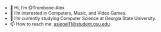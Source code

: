 - 👋 Hi, I’m @Trombone-Alex
- 👀 I’m interested in Computers, Music, and Video Games.
- 🌱 I’m currently studying Computer Science at Georgia State University.
- 📫 How to reach me: asiegel11@student.gsu.edu

<!---
Trombone-Alex/Trombone-Alex is a ✨ special ✨ repository because its `README.md` (this file) appears on your GitHub profile.
You can click the Preview link to take a look at your changes.
--->
